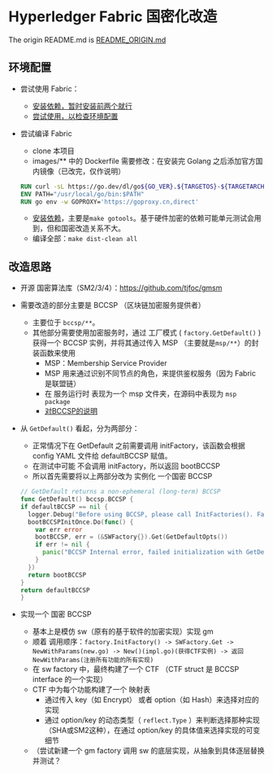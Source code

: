 # Hyperledger Fabric 国密化改造

The origin README.md is [README_ORIGIN.md](README_ORIGIN.md)

## 环境配置

- 尝试使用 Fabric：
  - [安装依赖，暂时安装前两个就行](https://hyperledger-fabric.readthedocs.io/en/latest/getting_started.html)
  - [尝试使用，以检查环境配置](https://hyperledger-fabric.readthedocs.io/en/latest/test_network.html)
- 尝试编译 Fabric
  - clone 本项目
  - images/** 中的 Dockerfile 需要修改：在安装完 Golang 之后添加官方国内镜像（已改完，仅作说明）

  ```dockerfile
  RUN curl -sL https://go.dev/dl/go${GO_VER}.${TARGETOS}-${TARGETARCH}.tar.gz | tar zxf - -C /usr/local
  ENV PATH="/usr/local/go/bin:$PATH"
  RUN go env -w GOPROXY='https://goproxy.cn,direct'
  ```

  - [安装依赖](https://hyperledger-fabric.readthedocs.io/en/latest/dev-setup/devenv.html)，主要是`make gotools`。基于硬件加密的依赖可能单元测试会用到，但和国密改造关系不大。
  - 编译全部：`make dist-clean all`

## 改造思路

- 开源 国密算法库（SM2/3/4）：<https://github.com/tjfoc/gmsm>
- 需要改造的部分主要是 BCCSP （区块链加密服务提供者）
  - 主要位于 `bccsp/**`。
  - 其他部分需要使用加密服务时，通过 工厂模式 ( `factory.GetDefault()` ) 获得一个 BCCSP 实例，并将其通过传入 MSP （主要就是`msp/**`）的封装函数来使用
    - MSP：Membership Service Provider
    - MSP 用来通过识别不同节点的角色，来提供鉴权服务（因为 Fabric 是联盟链）
    - 在 服务运行时 表现为一个 msp 文件夹，在源码中表现为 `msp package`
    - [对BCCSP的说明](https://hyperledgercn.github.io/hyperledgerDocs/blockchain-crypto-service-provider_zh/#bccsp)
- 从 `GetDefault()` 看起，分为两部分：
  - 正常情况下在 GetDefault 之前需要调用 initFactory，该函数会根据 config YAML 文件给 defaultBCCSP 赋值。
  - 在测试中可能 不会调用 initFactory，所以返回 bootBCCSP
  - 所以首先需要将以上两部分改为 实例化 一个国密 BCCSP

  ```go
  // GetDefault returns a non-ephemeral (long-term) BCCSP
  func GetDefault() bccsp.BCCSP {
  if defaultBCCSP == nil {
    logger.Debug("Before using BCCSP, please call InitFactories(). Falling back to bootBCCSP.")
    bootBCCSPInitOnce.Do(func() {
      var err error
      bootBCCSP, err = (&SWFactory{}).Get(GetDefaultOpts())
      if err != nil {
        panic("BCCSP Internal error, failed initialization with GetDefaultOpts!")
      }
    })
    return bootBCCSP
  }
  return defaultBCCSP
  }
  ```

- 实现一个 国密 BCCSP
  - 基本上是模仿 sw（原有的基于软件的加密实现）实现 gm
  - 顺着 调用顺序：`factory.InitFactory() -> SWFactory.Get -> NewWithParams(new.go) -> New()(impl.go)(获得CTF实例) -> 返回 NewWithParams(注册所有功能的所有实现)`
  - 在 sw factory 中，最终构建了一个 CTF （CTF struct 是 BCCSP interface 的一个实现）
  - CTF 中为每个功能构建了一个 映射表
    - 通过传入 key（如 Encrypt） 或者 option（如 Hash）来选择对应的实现
    - 通过 option/key 的动态类型（ `reflect.Type` ）来判断选择那种实现（SHA或SM2这种），在通过 option/key 的具体值来选择实现的可变细节
  - （尝试新建一个 gm factory 调用 sw 的底层实现，从抽象到具体逐层替换并测试？
